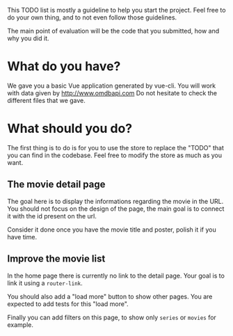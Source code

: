 This TODO list is mostly a guideline to help you start the project.
Feel free to do your own thing, and to not even follow those guidelines.

The main point of evaluation will be the code that you submitted, how and why you did it.

# What do you have?

We gave you a basic Vue application generated by vue-cli.
You will work with data given by http://www.omdbapi.com
Do not hesitate to check the different files that we gave.

# What should you do?

The first thing is to do is for you to use the store to replace the "TODO" that you can find in the codebase.
Feel free to modify the store as much as you want.

## The movie detail page

The goal here is to display the informations regarding the movie in the URL.
You should not focus on the design of the page, the main goal is to connect it with the id present on the url.

Consider it done once you have the movie title and poster, polish it if you have time.

## Improve the movie list

In the home page there is currently no link to the detail page.
Your goal is to link it using a `router-link`.

You should also add a "load more" button to show other pages.
You are expected to add tests for this "load more".

Finally you can add filters on this page, to show only `series` or `movies` for example.
